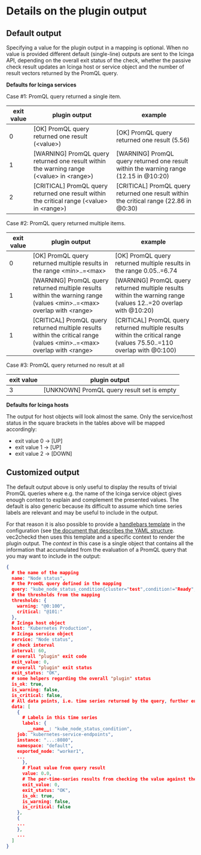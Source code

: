 # Details on the plugin output

## Default output

Specifying a value for the plugin output in a mapping is optional. When no value is provided different default (single-line) outputs are sent to the Icinga API, depending on the overall exit status of the check, whether the passive check result updates an Icinga host or service object and the number of result vectors returned by the PromQL query.


**Defaults for Icinga services**

Case #1: PromQL query returned a single item.

exit value | plugin output | example
--- | --- | ---
0 | [OK] PromQL query returned one result (\<value\>) | [OK] PromQL query returned one result (5.56)
1 | [WARNING] PromQL query returned one result within the warning range (\<value\> in \<range\>) | [WARNING] PromQL query returned one result within the warning range (12.15 in @10:20)
2 | [CRITICAL] PromQL query returned one result within the critical range  (\<value\> in \<range\>) | [CRITICAL] PromQL query returned one result within the critical range (22.86 in @0:30)

Case #2: PromQL query returned multiple items.

exit value | plugin output | example
--- | --- | ---
0 | [OK] PromQL query returned multiple results in the range \<min\>..=\<max\> | [OK] PromQL query returned multiple results in the range 0.05..=6.74
1 | [WARNING] PromQL query returned multiple results within the warning range (values \<min\>..=\<max\> overlap with \<range\> | [WARNING] PromQL query returned multiple results within the warning range (values 12..=20 overlap with @10:20)
1 | [CRITICAL] PromQL query returned multiple results within the critical range (values \<min\>..=\<max\> overlap with \<range\> | [CRITICAL] PromQL query returned multiple results within the critical range (values 75.50..=110 overlap with @0:100)

Case #3: PromQL query returned no result at all

exit value | plugin output
--- | ---
3 | [UNKNOWN] PromQL query result set is empty


**Defaults for Icinga hosts**

The output for host objects will look almost the same. Only the service/host status in the square brackets in the tables above will be mapped accordingly:

* exit value 0 -> [UP]
* exit value 1 -> [UP]
* exit value 2 -> [DOWN]

## Customized output

The default output above is only useful to display the results of trivial PromQL queries where e.g. the name of the Icinga service object gives enough context to explain and complement the presented values. The default is also generic because its difficult to assume which time series labels are relevant and may be useful to include in the output.

For that reason it is also possible to provide a [handlebars template](https://handlebarsjs.com/) in the configuration (see [the document that describes the YAML structure](configuration.md). vec2checkd then uses this template and a specific context to render the plugin output.
The _context_ in this case is a single object that contains all the information that accumulated from the evaluation of a PromQL query that you may want to include in the output:

```json
{
  # the name of the mapping
  name: "Node status",
  # the PromQL query defined in the mapping
  query: "kube_node_status_condition{cluster="test",condition!="Ready",status="true"}",
  # the thresholds from the mapping
  thresholds: {
    warning: "@0:100",
    critical: "@101:"
  },
  # Icinga host object
  host: "Kubernetes Production",
  # Icinga service object
  service: "Node status",
  # check interval
  interval: 60,
  # overall "plugin" exit code
  exit_value: 0,
  # overall "plugin" exit status
  exit_status: "OK",
  # some helpers regarding the overall "plugin" status
  is_ok: true,
  is_warning: false,
  is_critical: false,
  # All data points, i.e. time series returned by the query, further enriched with some evaluation data
  data: [
    {
      # Labels in this time series
      labels: {
        __name__: "kube_node_status_condition",
	job: "kubernetes-service-endpoints",
	instance: "...:8080",
	namespace: "default",
	exported_node: "worker1",
	...
      },
      # Float value from query result
      value: 0.0,
      # The per-time-series results from checking the value against the thresholds
      exit_value: 0,
      exit_status: "OK",
      is_ok: true,
      is_warning: false,
      is_critical: false
    },
    {
    ...
    },
    ...
  ]
}
```




